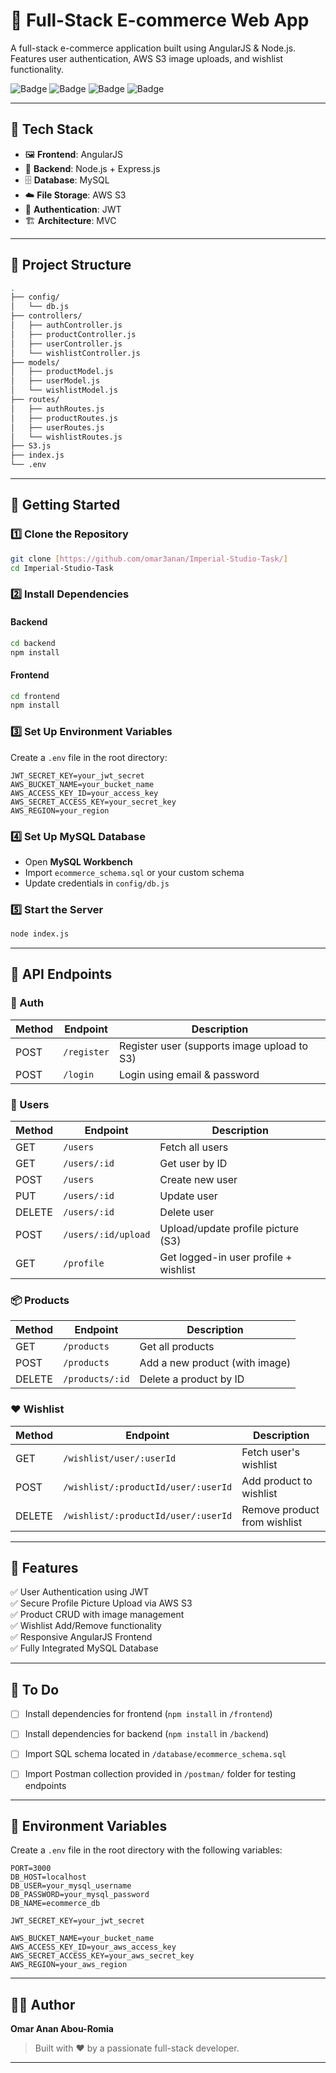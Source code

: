 
# 🛒 Full-Stack E-commerce Web App

A full-stack e-commerce application built using AngularJS & Node.js.  
Features user authentication, AWS S3 image uploads, and wishlist functionality.

![Badge](https://img.shields.io/badge/Frontend-AngularJS-red)
![Badge](https://img.shields.io/badge/Backend-Node.js-green)
![Badge](https://img.shields.io/badge/Database-MySQL-blue)
![Badge](https://img.shields.io/badge/Storage-AWS%20S3-yellow)

---

## 🔧 Tech Stack

- 🖼 **Frontend**: AngularJS  
- 🧠 **Backend**: Node.js + Express.js  
- 🗄 **Database**: MySQL  
- ☁️ **File Storage**: AWS S3  
- 🔐 **Authentication**: JWT  
- 🏗 **Architecture**: MVC  

---

## 📁 Project Structure

```bash
.
├── config/
│   └── db.js
├── controllers/
│   ├── authController.js
│   ├── productController.js
│   ├── userController.js
│   └── wishlistController.js
├── models/
│   ├── productModel.js
│   ├── userModel.js
│   └── wishlistModel.js
├── routes/
│   ├── authRoutes.js
│   ├── productRoutes.js
│   ├── userRoutes.js
│   └── wishlistRoutes.js
├── S3.js
├── index.js
└── .env
```

---

## 🚀 Getting Started

### 1️⃣ Clone the Repository

```bash
git clone [https://github.com/omar3anan/Imperial-Studio-Task/]
cd Imperial-Studio-Task
```

### 2️⃣ Install Dependencies

#### Backend

```bash
cd backend
npm install
```

#### Frontend

```bash
cd frontend
npm install
```

### 3️⃣ Set Up Environment Variables

Create a `.env` file in the root directory:

```env
JWT_SECRET_KEY=your_jwt_secret
AWS_BUCKET_NAME=your_bucket_name
AWS_ACCESS_KEY_ID=your_access_key
AWS_SECRET_ACCESS_KEY=your_secret_key
AWS_REGION=your_region
```

### 4️⃣ Set Up MySQL Database

- Open **MySQL Workbench**
- Import `ecommerce_schema.sql` or your custom schema
- Update credentials in `config/db.js`

### 5️⃣ Start the Server

```bash
node index.js
```

---

## 📡 API Endpoints

### 🔐 Auth

| Method | Endpoint     | Description                                    |
|--------|--------------|------------------------------------------------|
| POST   | `/register`  | Register user (supports image upload to S3)   |
| POST   | `/login`     | Login using email & password                  |

### 👤 Users

| Method | Endpoint             | Description                             |
|--------|----------------------|-----------------------------------------|
| GET    | `/users`             | Fetch all users                         |
| GET    | `/users/:id`         | Get user by ID                          |
| POST   | `/users`             | Create new user                         |
| PUT    | `/users/:id`         | Update user                             |
| DELETE | `/users/:id`         | Delete user                             |
| POST   | `/users/:id/upload`  | Upload/update profile picture (S3)      |
| GET    | `/profile`           | Get logged-in user profile + wishlist   |

### 📦 Products

| Method | Endpoint         | Description               |
|--------|------------------|---------------------------|
| GET    | `/products`      | Get all products          |
| POST   | `/products`      | Add a new product (with image) |
| DELETE | `/products/:id`  | Delete a product by ID    |

### ❤️ Wishlist

| Method | Endpoint                                         | Description                  |
|--------|--------------------------------------------------|------------------------------|
| GET    | `/wishlist/user/:userId`                         | Fetch user's wishlist        |
| POST   | `/wishlist/:productId/user/:userId`              | Add product to wishlist      |
| DELETE | `/wishlist/:productId/user/:userId`              | Remove product from wishlist |

---

## 📸 Features

✅ User Authentication using JWT  
✅ Secure Profile Picture Upload via AWS S3  
✅ Product CRUD with image management  
✅ Wishlist Add/Remove functionality  
✅ Responsive AngularJS Frontend  
✅ Fully Integrated MySQL Database  

---

## 📌 To Do

- [ ] Install dependencies for frontend (`npm install` in `/frontend`)
- [ ] Install dependencies for backend (`npm install` in `/backend`)
- [ ] Import SQL schema located in `/database/ecommerce_schema.sql`
- [ ] Import Postman collection provided in `/postman/` folder for testing endpoints


---
## 🔐 Environment Variables

Create a `.env` file in the root directory with the following variables:

```env
PORT=3000
DB_HOST=localhost
DB_USER=your_mysql_username
DB_PASSWORD=your_mysql_password
DB_NAME=ecommerce_db

JWT_SECRET_KEY=your_jwt_secret

AWS_BUCKET_NAME=your_bucket_name
AWS_ACCESS_KEY_ID=your_aws_access_key
AWS_SECRET_ACCESS_KEY=your_aws_secret_key
AWS_REGION=your_aws_region
```
---
## 👨‍💻 Author

**Omar Anan Abou-Romia**

> Built with ❤️ by a passionate full-stack developer.

---

